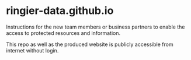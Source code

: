 # ringier-data.github.io

Instructions for the new team members or business partners to enable the access to protected resources and information.

This repo as well as the produced website is publicly accessible from internet without login.
